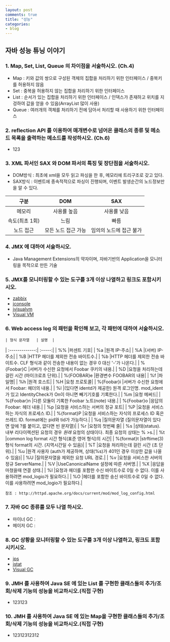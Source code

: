 ```yaml
---
layout: post
comments: true
title: "성능"
categories:
- blog
---
```


## 자바 성능 튜닝 이야기

### 1. Map, Set, List, Queue 의 차이점을 서술하시오. (Ch.4)   
- Map : 키와 값의 쌍으로 구성된 객체의 집합을 처리하기 위한 인터페이스
/ 중복키를 허용하지 않음   
- Set : 중복을 허용하지 않는 집합을 처리하기 위한 인터페이스   
- List : 순서가 있는 집합을 처리하기 위한 인터페이스 / 인덱스가 존재하고 위치를 지겅하여 값을 얻을 수 있음(ArrayList 많이 사용)   
- Queue : 여러개의 객체를 처리하기 전에 담아서 처리할 때 사용하기 위한 인터페이스   

### 2. reflection API 를 이용하여 매개변수로 넘어온 클래스의 종류 및 메소드 목록을 출력하는 메소드를 작성하시오. (Ch.6)   
-  123  

### 3. XML 파서인 SAX 와 DOM 파서의 특징 및 장단점을 서술하시오.   
- DOM방식 : 최초에 xml을 모두 읽고 파싱을 한 후, 메모리에 트리구조로 갖고 있다.   
- SAX방식 : 이벤트에 종속적적으로 파싱이 진행되며, 이벤트 발생순간의 노드정보만을 알 수 있다.   
	 
| 구분        | DOM           | SAX  | 
|:-------------:|:-------------:|:-----:| 
| 메모리      | 사용률 높음 | 사용률 낮음 | 
| 속도(최초 1회) | 느림 | 빠름 | 
| 노드 접근      | 모든 노드 접근 가능     |   임의의 노드에 접근 불가 | 
 
### 4. JMX 에 대하여 서술하시오.   
- Java Management Extensions의 약자이며, 자바기반의 Application을 모니터링을 목적으로 만든 기술     

### 5. JMX를 모니터링할 수 있는 도구를 3개 이상 나열하고 링크도 포함시키시오.   
- [zabbix](https://www.zabbix.com/documentation/3.4/manual/config/items/itemtypes/jmx_monitoring)   
- [jconsole](https://docs.oracle.com/javase/8/docs/technotes/tools/unix/jconsole.html)   
- [jvisualvm](https://docs.oracle.com/javase/8/docs/technotes/tools/unix/jvisualvm.html)   
- [Visual VM](https://visualvm.github.io/)   

### 6. Web access log 의 패턴을 확인해 보고, 각 패턴에 대하여 서술하시오.   

	| 형식 문자열   | 설명  | 
| :-------------:| :-----:| 
| %%	|퍼센트 기호| 
| %a	|원격 IP-주소| 
| %A	|(서버) IP-주소| 
| %B	|HTTP 헤더를 제외한 전송 바이트수.| 
| %b	|HTTP 헤더를 제외한 전송 바이트수. CLF 형식과 같이 전송한 내용이 없는 경우 0 대신 '-'가 나온다.| 
| %{Foobar}C	|서버가 수신한 요청에서 Foobar 쿠키의 내용.| 
| %D	|요청을 처리하는데 걸린 시간 (마이크로초 단위).| 
| %{FOOBAR}e	|환경변수 FOOBAR의 내용| 
| %f	|파일명| 
| %h	|원격 호스트| 
| %H	|요청 프로토콜| 
| %{Foobar}i	|서버가 수신한 요청에서 Foobar: 헤더의 내용.| 
| %l	|(있다면 identd가 제공한) 원격 로그인명. mod_ident가 있고 IdentityCheck가 On이 아니면 빼기기호를 기록한다.| 
| %m	|요청 메써드| 
| %{Foobar}n	|다른 모듈이 기록한 Foobar 노트(note) 내용.| 
| %{Foobar}o	|응답의 Foobar: 헤더 내용.| 
| %p	|요청을 서비스하는 서버의 정규 포트| 
| %P	|요청을 서비스하는 자식의 프로세스 ID.| 
| %{format}P	|요청을 서비스하는 자식의 프로세스 ID 혹은 쓰레드 ID. format에는 pid와 tid가 가능하다.| 
| %q	|질의문자열 (질의문자열이 있다면 앞에 ?를 붙이고, 없다면 빈 문자열)| 
| %r	|요청의 첫번째 줄| 
| %s	|상태(status). 내부 리다이렉션된 요청의 경우 *원래* 요청의 상태이다. 최종 요청의 상태는 % >s.| 
| %t	|common log format 시간 형식(표준 영어 형식)의 시간| 
| %{format}t	|strftime(3) 형식 format의 시간. (지역시간일 수 있음)| 
| %T	|요청을 처리하는데 걸린 시간 (초 단위).| 
| %u	|원격 사용자 (auth가 제공하며, 상태(%s)가 401인 경우 이상한 값을 나올 수 있음)| 
| %U	|질의문자열을 제외한 요청 URL 경로.| 
| %v	|요청을 서비스한 서버의 정규 ServerName.|
| %V	|UseCanonicalName 설정에 따른 서버명.| 
| %X	|응답을 마쳤을때 연결 상태.| 
| %I	|요청과 헤더를 포함한 수신 바이트수로 0일 수 없다. 이를 사용하려면 mod_logio가 필요하다.| 
| %O	|헤더를 포함한 송신 바이트수로 0일 수 없다. 이를 사용하려면 mod_logio가 필요하다.| 
 
 
 
 
 
 
	참조 : http://httpd.apache.org/docs/current/mod/mod_log_config.html 
### 7. 자바 GC 종류를 모두 나열 하시오.  
- 마이너 GC :   
- 메이저 GC :   

### 8. GC 상황을 모니터링할 수 있는 도구를 3개 이상 나열하고, 링크도 포함시키시오.  
- [jps](http://docs.oracle.com/javase/7/docs/technotes/tools/share/jps.html)   
- [jstat](http://docs.oracle.com/javase/7/docs/technotes/tools/share/jstat.html)   
- [Visual GC](http://www.oracle.com/technetwork/java/visualgc-136680.html)   

### 9. JMH 를 사용하여 Java SE 에 있는 List 를 구현한 클래스들의 추가/조회/삭제 기능의 성능을 비교하시오.(직접 구현)   
- 123123   

### 10. JMH 를 사용하여 Java SE 에 있는 Map을 구현한 클래스들의 추가/조회/삭제 기능의 성능을 비교하시오.(직접 구현)   
- 12312312312 


